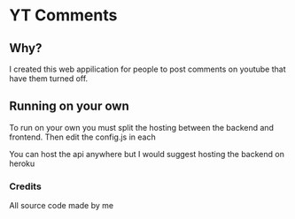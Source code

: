 # YT Comments

## Why?

I created this web appilication for people to post comments on youtube that have them turned off.

## Running on your own

To run on your own you must split the hosting between the backend and frontend. Then edit the config.js in each

You can host the api anywhere but I would suggest hosting the backend on heroku

### Credits

All source code made by me

